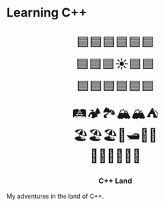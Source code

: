 # Learning C++

<center>
<span style="font-size:30px;">

🟦🟦🟦🟦🟦🟦<br>
🟦🟦🟦☀🟦🟦<br>
🟦🟦🟦🟦🟦🟦<br>
🛤🏕🏞🏔🏔⛺<br>
🏖🏖🏖🚤🛥🚣‍♀️<br>
🌊🌊🌊🌊🌊🌊

</span>

### **C++ Land**

</center>

My adventures in the land of C++.
